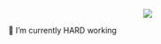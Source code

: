 <div id="header" align="center">
  <img src="https://media.giphy.com/media/v1.Y2lkPTc5MGI3NjExZjNsbjRkMHB0NzBkYXlmcWFzdjRlY3E1cjM5NTUwdng3NmQ3a2pndiZlcD12MV9pbnRlcm5hbF9naWZfYnlfaWQmY3Q9Zw/26u4nJPf0JtQPdStq/giphy.gif"/>
</div>

🔭 I’m currently HARD working

<!--
**kramlex/kramlex** is a ✨ _special_ ✨ repository because its `README.md` (this file) appears on your GitHub profile.

Here are some ideas to get you started:

- 🔭 I’m currently working on ...
- 🌱 I’m currently learning ...
- 👯 I’m looking to collaborate on ...
- 🤔 I’m looking for help with ...
- 💬 Ask me about ...
- 📫 How to reach me: ...
- 😄 Pronouns: ...
- ⚡ Fun fact: ...
-->
